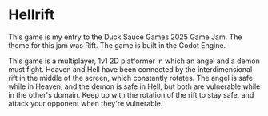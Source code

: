 # Hellrift

This game is my entry to the Duck Sauce Games 2025 Game Jam. The theme for this jam was Rift. The game is built in the Godot Engine.

This game is a multiplayer, 1v1 2D platformer in which an angel and a demon must fight. Heaven and Hell have been connected by the interdimensional rift in the middle of the screen, which constantly rotates. The angel is safe while in Heaven, and the demon is safe in Hell, but both are vulnerable while in the other's domain. Keep up with the rotation of the rift to stay safe, and attack your opponent when they're vulnerable.
